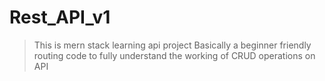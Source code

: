# Rest_API_v1

>This is mern stack learning api project
>Basically a beginner friendly routing code to fully understand the working of CRUD operations on API
